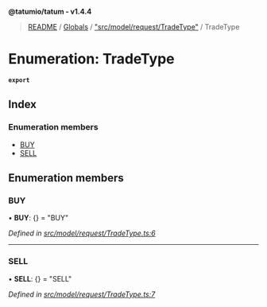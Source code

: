 **@tatumio/tatum - v1.4.4**

> [README](../README.md) / [Globals](../globals.md) / ["src/model/request/TradeType"](../modules/_src_model_request_tradetype_.md) / TradeType

# Enumeration: TradeType

**`export`** 

## Index

### Enumeration members

* [BUY](_src_model_request_tradetype_.tradetype.md#buy)
* [SELL](_src_model_request_tradetype_.tradetype.md#sell)

## Enumeration members

### BUY

•  **BUY**: {} = "BUY"

*Defined in [src/model/request/TradeType.ts:6](https://github.com/tatumio/tatum-js/blob/c5d1e16/src/model/request/TradeType.ts#L6)*

___

### SELL

•  **SELL**: {} = "SELL"

*Defined in [src/model/request/TradeType.ts:7](https://github.com/tatumio/tatum-js/blob/c5d1e16/src/model/request/TradeType.ts#L7)*
